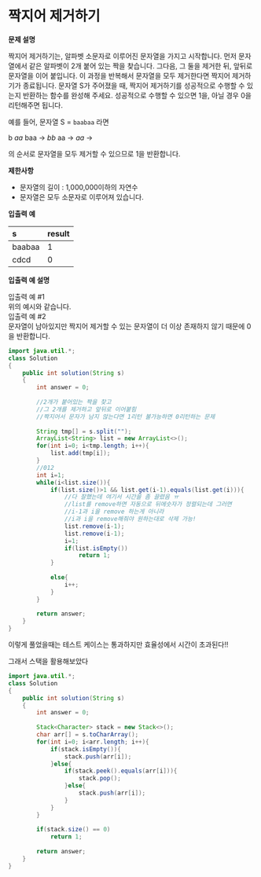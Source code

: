 # 짝지어 제거하기

**문제 설명**

짝지어 제거하기는, 알파벳 소문자로 이루어진 문자열을 가지고 시작합니다. 먼저 문자열에서 같은 알파벳이 2개 붙어 있는 짝을 찾습니다. 그다음, 그 둘을 제거한 뒤, 앞뒤로 문자열을 이어 붙입니다. 이 과정을 반복해서 문자열을 모두 제거한다면 짝지어 제거하기가 종료됩니다. 문자열 S가 주어졌을 때, 짝지어 제거하기를 성공적으로 수행할 수 있는지 반환하는 함수를 완성해 주세요. 성공적으로 수행할 수 있으면 1을, 아닐 경우 0을 리턴해주면 됩니다.

예를 들어, 문자열 S = `baabaa` 라면

b _aa_ baa → _bb_ aa → _aa_ →

의 순서로 문자열을 모두 제거할 수 있으므로 1을 반환합니다.

**제한사항**

* 문자열의 길이 : 1,000,000이하의 자연수
* 문자열은 모두 소문자로 이루어져 있습니다.

**입출력 예**

| s | result |
| :--- | :--- |
| baabaa | 1 |
| cdcd | 0 |

**입출력 예 설명**

입출력 예 \#1  
위의 예시와 같습니다.  
입출력 예 \#2  
문자열이 남아있지만 짝지어 제거할 수 있는 문자열이 더 이상 존재하지 않기 때문에 0을 반환합니다.



```java
import java.util.*;
class Solution
{
    public int solution(String s)
    {
        int answer = 0;
        
        //2개가 붙어있는 짝을 찾고
        //그 2개를 제거하고 앞뒤로 이어붙힘
        //짝지어서 문자가 남지 않는다면 1리턴 불가능하면 0리턴하는 문제
        
        String tmp[] = s.split("");
        ArrayList<String> list = new ArrayList<>();
        for(int i=0; i<tmp.length; i++){
            list.add(tmp[i]);
        }
        //012
        int i=1;
        while(i<list.size()){
            if(list.size()>1 && list.get(i-1).equals(list.get(i))){
                //다 잘했는데 여기서 시간을 좀 끌렸음 ㅠ
                //list를 remove하면 자동으로 뒤에숫자가 정렬되는데 그러면 
                //i-1과 i을 remove 하는게 아니라 
                //i과 i을 remove해줘야 원하는대로 삭제 가능!
                list.remove(i-1);
                list.remove(i-1);
                i=1; 
                if(list.isEmpty())
                    return 1;
            }
            
            else{
                i++;
            }
        }
        
        return answer;
    }
}
```

이렇게 풀었을때는 테스트 케이스는 통과하지만 효율성에서 시간이 초과된다!!

그래서 스택을 활용해보았다

```java
import java.util.*;
class Solution
{
    public int solution(String s)
    {
        int answer = 0;
        
        Stack<Character> stack = new Stack<>();
        char arr[] = s.toCharArray();
        for(int i=0; i<arr.length; i++){
            if(stack.isEmpty()){
                stack.push(arr[i]);
            }else{
                if(stack.peek().equals(arr[i])){
                    stack.pop();
                }else{
                    stack.push(arr[i]);
                }
            }
        }
        
        if(stack.size() == 0)
            return 1;
        
        return answer;
    }
}

```

